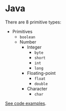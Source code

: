 # Java

There are 8 primitive types:

* Primitives
  * `boolean`
  * Number
    * Integer
      * `byte`
      * `short`
      * `int`
      * `long`
    * Floating-point
      * `float`
      * `double`
    * Character
      * `char`

[See code examples](../code/basics/data_types).